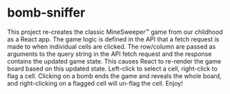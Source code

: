 # bomb-sniffer

This project re-creates the classic MineSweeper™ game from our childhood as a React app. The game logic is defined in the API that a fetch request is made to when individual cells are clicked. The row/column are passed as arguments to the query string in the API fetch request and the response contains the updated game state. This causes React to re-render the game board based on this updated state. Left-click to select a cell, right-click to flag a cell. Clicking on a bomb ends the game and reveals the whole board, and right-clicking on a flagged cell will un-flag the cell. Enjoy!
